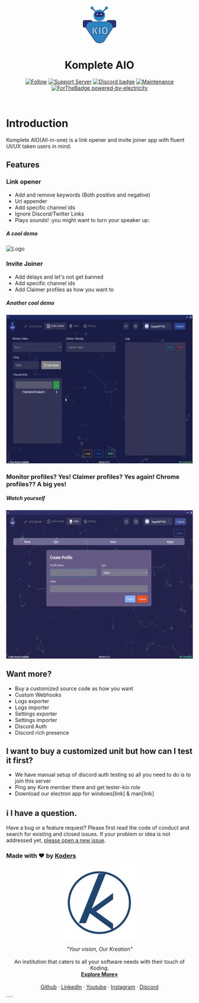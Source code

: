 <div align="center" >
    <img alt="Logo" height=100 src="./assets/KIO_24.png"/>
    <h1>Komplete AIO</h1>
    
[![Follow](https://img.shields.io/github/followers/koders-in?label=Koders&style=social)](https://github.com/koders-in)
[![Support Server](https://img.shields.io/discord/591914197219016707.svg?color=7289da&label=Koders&logo=discord&style=flat-square)](https://discord.gg/hGS24JC)
[![Discord badge](https://img.shields.io/static/v1?label=Depends&message=node&color=blue)](https://shields.io/)
[![Maintenance](https://img.shields.io/badge/Maintained%3F-yes-green.svg)](https://GitHub.com/Naereen/StrapDown.js/graphs/commit-activity)
<br />
[![ForTheBadge powered-by-electricity](http://ForTheBadge.com/images/badges/powered-by-electricity.svg)](http://ForTheBadge.com)
</div>
<br />

# Introduction
Komplete AIO(All-in-one) is a link opener and invite joiner app with fluent UI/UX taken users in mind. 

## **Features**
### Link opener
* Add and remove keywords (Both positive and negative)
* Url appender
* Add specific channel ids
* Ignore Discord/Twitter Links 
* Plays sounds! :you might want to turn your speaker up:
##### A cool demo
<img alt="Logo" height="400" src="./assets/linkopener.gif"/>

### Invite Joiner
* Add delays and let's not get banned
* Add specific channel ids
* Add Claimer profiles as how you want to 
##### Another cool demo
 <img alt="Logo"   height="400" src="./assets/invite.gif"/>

### Monitor profiles? Yes! Claimer profiles? Yes again! Chrome profiles?? A big yes!
##### Watch yourself

<img alt="Logo" align="center" height="400" src="./assets/data.gif"/>

## Want more? 
- Buy a customized source code as how you want
- Custom Webhooks
- Logs exporter
- Logs importer
- Settings exporter
- Settings importer
- Discord Auth
- Discord rich presence

## I want to buy a customized unit but how can I test it first? 
- We have manual setup of discord auth testing so all you need to do is to join this server
- Ping any Kore member there and get tester-kio role
- Download our electron app for windows[link] & man[link]


## ℹ️ I have a question. 
Have a bug or a feature request? Please first read the code of conduct and search for existing and closed issues. If your problem or idea is not addressed yet, [please open a new issue](https://github.com/koders-in/KompleteAIO/issues).

### Made with ❤️ by [Koders](http://koders.in/)

<p align="center">
  <a href="https://koders.in/">
    <img src="./assets/koders.png" alt="Logo" width="200" height="200">
  </a>
</p>
<p align="center">
  <i> "Your vision, Our Kreation" </i>
  <br>
  <br>
  An institution that caters to all your software needs with their touch of Koding.
  <br>
  <a href="https://www.koders.in"><strong>Explore More»</strong></a>
  <br>
  <br>
  <a href="https://www.github.com/koders-in">Github</a>
  ·
  <a href="https://www.linkedin.com/company/54359381/">LinkedIn</a>
  ·
  <a href="https://www.youtube.com/channel/UCZ5abFiwqKyJLIQ1Jqb6bNg">Youtube</a>
  ·
  <a href="https://www.instagram.com/koders_in/">Instagram</a>
  ·
  <a href="https://discord.gg/hGS24JC">Discord</a>
</p>
````
